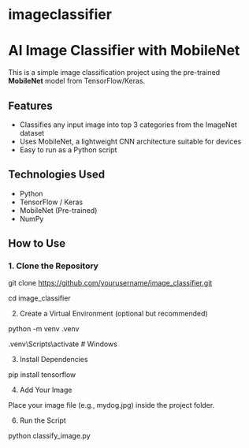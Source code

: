 # imageclassifier
#  AI Image Classifier with MobileNet

This is a simple image classification project using the pre-trained **MobileNet** model from TensorFlow/Keras.

##  Features
- Classifies any input image into top 3 categories from the ImageNet dataset
- Uses MobileNet, a lightweight CNN architecture suitable for devices
- Easy to run as a Python script

##  Technologies Used
- Python
- TensorFlow / Keras
- MobileNet (Pre-trained)
- NumPy

##  How to Use

### 1. Clone the Repository

git clone https://github.com/yourusername/image_classifier.git

cd image_classifier

2. Create a Virtual Environment (optional but recommended)
   
python -m venv .venv

.venv\Scripts\activate  # Windows


3. Install Dependencies

pip install tensorflow

4. Add Your Image
   
Place your image file (e.g., mydog.jpg) inside the project folder.

6. Run the Script

python classify_image.py
